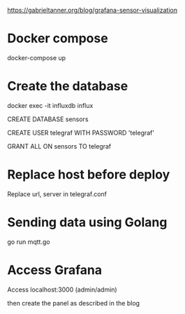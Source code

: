 https://gabrieltanner.org/blog/grafana-sensor-visualization 

# Docker compose

docker-compose up

# Create the database

docker exec -it influxdb influx

CREATE DATABASE sensors

CREATE USER telegraf WITH PASSWORD 'telegraf'

GRANT ALL ON sensors TO telegraf

# Replace host before deploy 
Replace url, server in telegraf.conf

# Sending data using Golang 

go run mqtt.go

# Access Grafana

Access localhost:3000 (admin/admin)
 
then create the panel as described in the blog 
